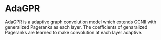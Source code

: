 # AdaGPR
AdaGPR is a adaptive graph convolution model which extends GCNII with generalized Pageranks as each layer. The coefficients of genaralized Pageranks are learned to make convolution at each layer adaptive.  
